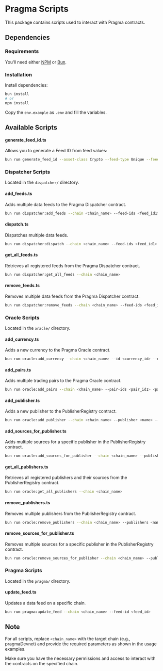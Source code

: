 # Pragma Scripts

This package contains scripts used to interact with Pragma contracts.

## Dependencies

### Requirements

You'll need either [NPM](https://www.npmjs.com/) or [Bun](https://bun.sh/).

### Installation

Install dependencies:

```bash
bun install
# or
npm install
```

Copy the `env.example` as `.env` and fill the variables.

## Available Scripts

#### generate_feed_id.ts

Allows you to generate a Feed ID from feed values:

```bash
bun run generate_feed_id --asset-class Crypto --feed-type Unique --feed-variant SpotMedian --pair-id EKUBO/USD
```

### Dispatcher Scripts

Located in the `dispatcher/` directory.

#### add_feeds.ts

Adds multiple data feeds to the Pragma Dispatcher contract.

```bash
bun run dispatcher:add_feeds --chain <chain_name> --feed-ids <feed_id1> <feed_id2> ...
```

#### dispatch.ts

Dispatches multiple data feeds.

```bash
bun run dispatcher:dispatch --chain <chain_name> --feed-ids <feed_id1> <feed_id2> ...
```

#### get_all_feeds.ts

Retrieves all registered feeds from the Pragma Dispatcher contract.

```bash
bun run dispatcher:get_all_feeds --chain <chain_name>
```

#### remove_feeds.ts

Removes multiple data feeds from the Pragma Dispatcher contract.

```bash
bun run dispatcher:remove_feeds --chain <chain_name> --feed-ids <feed_id1> <feed_id2> ...
```

### Oracle Scripts

Located in the `oracle/` directory.

#### add_currency.ts

Adds a new currency to the Pragma Oracle contract.

```bash
bun run oracle:add_currency --chain <chain_name> --id <currency_id> --decimals <decimals> --is_abstract --starknet_address <address> --ethereum_address <address>
```

#### add_pairs.ts

Adds multiple trading pairs to the Pragma Oracle contract.

```bash
bun run oracle:add_pairs --chain <chain_name> --pair-ids <pair_id1> <pair_id2> ...
```

#### add_publisher.ts

Adds a new publisher to the PublisherRegistry contract.

```bash
bun run oracle:add_publisher --chain <chain_name> --publisher <name> --address <address>
```

#### add_sources_for_publisher.ts

Adds multiple sources for a specific publisher in the PublisherRegistry contract.

```bash
bun run oracle:add_sources_for_publisher --chain <chain_name> --publisher <name> --sources <source1> <source2> ...
```

#### get_all_publishers.ts

Retrieves all registered publishers and their sources from the PublisherRegistry contract.

```bash
bun run oracle:get_all_publishers --chain <chain_name>
```

#### remove_publishers.ts

Removes multiple publishers from the PublisherRegistry contract.

```bash
bun run oracle:remove_publishers --chain <chain_name> --publishers <name1> <name2> ...
```

#### remove_sources_for_publisher.ts

Removes multiple sources for a specific publisher in the PublisherRegistry contract.

```bash
bun run oracle:remove_sources_for_publisher --chain <chain_name> --publisher <name> --sources <source1> <source2> ...
```

### Pragma Scripts

Located in the `pragma/` directory.

#### update_feed.ts

Updates a data feed on a specific chain.

```bash
bun run pragma:update_feed --chain <chain_name> --feed-id <feed_id>
```

## Note

For all scripts, replace `<chain_name>` with the target chain (e.g., pragmaDevnet) and provide the required parameters as shown in the usage examples.

Make sure you have the necessary permissions and access to interact with the contracts on the specified chain.
